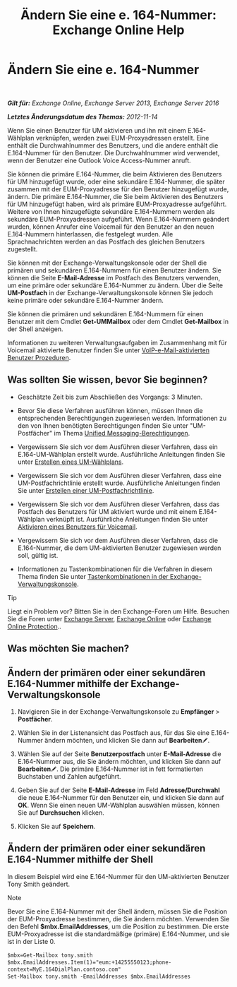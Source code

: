﻿---
title: 'Ändern Sie eine e. 164-Nummer: Exchange Online Help'
TOCTitle: Ändern Sie eine e. 164-Nummer
ms:assetid: 2a3da11b-bb9b-4d4d-9238-6a1a47ef63f2
ms:mtpsurl: https://technet.microsoft.com/de-de/library/Dd335162(v=EXCHG.150)
ms:contentKeyID: 50554765
ms.date: 05/23/2018
mtps_version: v=EXCHG.150
ms.translationtype: MT
---

# Ändern Sie eine e. 164-Nummer

 

_**Gilt für:** Exchange Online, Exchange Server 2013, Exchange Server 2016_

_**Letztes Änderungsdatum des Themas:** 2012-11-14_

Wenn Sie einen Benutzer für UM aktivieren und ihn mit einem E.164-Wählplan verknüpfen, werden zwei EUM-Proxyadressen erstellt. Eine enthält die Durchwahlnummer des Benutzers, und die andere enthält die E.164-Nummer für den Benutzer. Die Durchwahlnummer wird verwendet, wenn der Benutzer eine Outlook Voice Access-Nummer anruft.

Sie können die primäre E.164-Nummer, die beim Aktivieren des Benutzers für UM hinzugefügt wurde, oder eine sekundäre E.164-Nummer, die später zusammen mit der EUM-Proxyadresse für den Benutzer hinzugefügt wurde, ändern. Die primäre E.164-Nummer, die Sie beim Aktivieren des Benutzers für UM hinzugefügt haben, wird als primäre EUM-Proxyadresse aufgeführt. Weitere von Ihnen hinzugefügte sekundäre E.164-Nummern werden als sekundäre EUM-Proxyadressen aufgeführt. Wenn E.164-Nummern geändert wurden, können Anrufer eine Voicemail für den Benutzer an den neuen E.164-Nummern hinterlassen, die festgelegt wurden. Alle Sprachnachrichten werden an das Postfach des gleichen Benutzers zugestellt.

Sie können mit der Exchange-Verwaltungskonsole oder der Shell die primären und sekundären E.164-Nummern für einen Benutzer ändern. Sie können die Seite **E-Mail-Adresse** im Postfach des Benutzers verwenden, um eine primäre oder sekundäre E.164-Nummer zu ändern. Über die Seite **UM-Postfach** in der Exchange-Verwaltungskonsole können Sie jedoch keine primäre oder sekundäre E.164-Nummer ändern.

Sie können die primären und sekundären E.164-Nummern für einen Benutzer mit dem Cmdlet **Get-UMMailbox** oder dem Cmdlet **Get-Mailbox** in der Shell anzeigen.

Informationen zu weiteren Verwaltungsaufgaben im Zusammenhang mit für Voicemail aktivierte Benutzer finden Sie unter [VoIP-e-Mail-aktivierten Benutzer Prozeduren](voice-mail-enabled-user-procedures-exchange-2013-help.md).

## Was sollten Sie wissen, bevor Sie beginnen?

  - Geschätzte Zeit bis zum Abschließen des Vorgangs: 3 Minuten.

  - Bevor Sie diese Verfahren ausführen können, müssen Ihnen die entsprechenden Berechtigungen zugewiesen werden. Informationen zu den von Ihnen benötigten Berechtigungen finden Sie unter "UM-Postfächer" im Thema [Unified Messaging-Berechtigungen](unified-messaging-permissions-exchange-2013-help.md).

  - Vergewissern Sie sich vor dem Ausführen dieser Verfahren, dass ein E.164-UM-Wählplan erstellt wurde. Ausführliche Anleitungen finden Sie unter [Erstellen eines UM-Wählplans](create-a-um-dial-plan-exchange-2013-help.md).

  - Vergewissern Sie sich vor dem Ausführen dieser Verfahren, dass eine UM-Postfachrichtlinie erstellt wurde. Ausführliche Anleitungen finden Sie unter [Erstellen einer UM-Postfachrichtlinie](create-a-um-mailbox-policy-exchange-2013-help.md).

  - Vergewissern Sie sich vor dem Ausführen dieser Verfahren, dass das Postfach des Benutzers für UM aktiviert wurde und mit einem E.164-Wählplan verknüpft ist. Ausführliche Anleitungen finden Sie unter [Aktivieren eines Benutzers für Voicemail](enable-a-user-for-voice-mail-exchange-2013-help.md).

  - Vergewissern Sie sich vor dem Ausführen dieser Verfahren, dass die E.164-Nummer, die dem UM-aktivierten Benutzer zugewiesen werden soll, gültig ist.

  - Informationen zu Tastenkombinationen für die Verfahren in diesem Thema finden Sie unter [Tastenkombinationen in der Exchange-Verwaltungskonsole](keyboard-shortcuts-in-the-exchange-admin-center-exchange-online-protection-help.md).


> [!TIP]
> Liegt ein Problem vor? Bitten Sie in den Exchange-Foren um Hilfe. Besuchen Sie die Foren unter <A href="https://go.microsoft.com/fwlink/p/?linkid=60612">Exchange Server</A>, <A href="https://go.microsoft.com/fwlink/p/?linkid=267542">Exchange Online</A> oder <A href="https://go.microsoft.com/fwlink/p/?linkid=285351">Exchange Online Protection</A>..



## Was möchten Sie machen?

## Ändern der primären oder einer sekundären E.164-Nummer mithilfe der Exchange-Verwaltungskonsole

1.  Navigieren Sie in der Exchange-Verwaltungskonsole zu **Empfänger** \> **Postfächer**.

2.  Wählen Sie in der Listenansicht das Postfach aus, für das Sie eine E.164-Nummer ändern möchten, und klicken Sie dann auf **Bearbeiten**![Bearbeitungssymbol](images/Bb124582.6f53ccb2-1f13-4c02-bea0-30690e6ea71d(EXCHG.150).gif "Bearbeitungssymbol").

3.  Wählen Sie auf der Seite **Benutzerpostfach** unter **E-Mail-Adresse** die E.164-Nummer aus, die Sie ändern möchten, und klicken Sie dann auf **Bearbeiten**![Bearbeitungssymbol](images/Bb124582.6f53ccb2-1f13-4c02-bea0-30690e6ea71d(EXCHG.150).gif "Bearbeitungssymbol"). Die primäre E.164-Nummer ist in fett formatierten Buchstaben und Zahlen aufgeführt.

4.  Geben Sie auf der Seite **E-Mail-Adresse** im Feld **Adresse/Durchwahl** die neue E.164-Nummer für den Benutzer ein, und klicken Sie dann auf **OK**. Wenn Sie einen neuen UM-Wählplan auswählen müssen, können Sie auf **Durchsuchen** klicken.

5.  Klicken Sie auf **Speichern**.

## Ändern der primären oder einer sekundären E.164-Nummer mithilfe der Shell

In diesem Beispiel wird eine E.164-Nummer für den UM-aktivierten Benutzer Tony Smith geändert.


> [!NOTE]
> Bevor Sie eine E.164-Nummer mit der Shell ändern, müssen Sie die Position der EUM-Proxyadresse bestimmen, die Sie ändern möchten. Verwenden Sie den Befehl <STRONG>$mbx.EmailAddresses</STRONG>, um die Position zu bestimmen. Die erste EUM-Proxyadresse ist die standardmäßige (primäre) E.164-Nummer, und sie ist in der Liste 0.



    $mbx=Get-Mailbox tony.smith
    $mbx.EmailAddresses.Item(1)="eum:+14255550123;phone-context=MyE.164DialPlan.contoso.com"
    Set-Mailbox tony.smith -EmailAddresses $mbx.EmailAddresses

